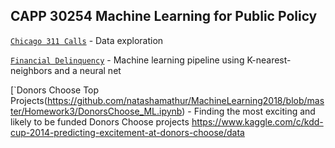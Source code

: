 ## CAPP 30254 Machine Learning for Public Policy

[`Chicago 311 Calls`](https://github.com/natashamathur/MachineLearning2018/blob/master/Homework%201/311%20Data%20Exploration.ipynb) - Data exploration

[`Financial Delinquency`](https://github.com/natashamathur/MachineLearning2018/blob/master/Homework%202/Financial%20Distress%20Analysis%20.ipynb) - Machine learning pipeline using K-nearest-neighbors and a neural net

[`Donors Choose Top Projects(https://github.com/natashamathur/MachineLearning2018/blob/master/Homework3/DonorsChoose_ML.ipynb) - Finding the most exciting and likely to be funded Donors Choose projects https://www.kaggle.com/c/kdd-cup-2014-predicting-excitement-at-donors-choose/data
